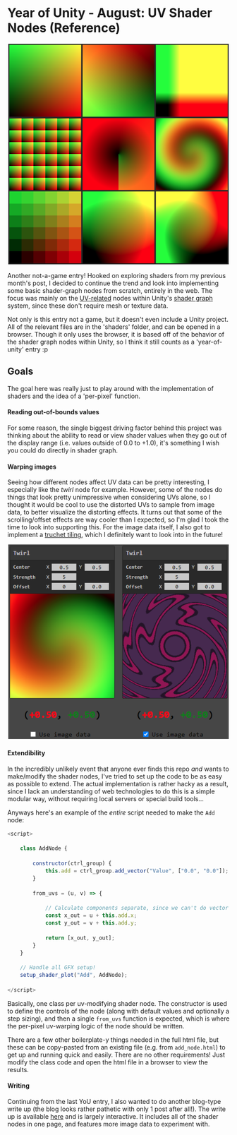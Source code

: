 # Year of Unity - August: UV Shader Nodes (Reference)

<p align="center">
  <img width=500px src="github_images/tiled_uv_plots.png">
</p>

Another not-a-game entry! Hooked on exploring shaders from my previous month's post, I decided to continue the trend and look into implementing some basic shader-graph nodes from scratch, entirely in the web. The focus was mainly on the [UV-related](https://docs.unity3d.com/Packages/com.unity.shadergraph@6.9/manual/UV-Nodes.html) nodes within Unity's [shader graph](https://unity.com/features/shader-graph) system, since these don't require mesh or texture data.

Not only is this entry not a game, but it doesn't even include a Unity project. All of the relevant files are in the 'shaders' folder, and can be opened in a browser. Though it only uses the browser, it is based off of the behavior of the shader graph nodes within Unity, so I think it still counts as a 'year-of-unity' entry :p



## Goals
The goal here was really just to play around with the implementation of shaders and the idea of a 'per-pixel' function.

#### Reading out-of-bounds values
For some reason, the single biggest driving factor behind this project was thinking about the ability to read or view shader values when they go out of the display range (i.e. values outside of 0.0 to +1.0), it's something I wish you could do directly in shader graph.

#### Warping images
Seeing how different nodes affect UV data can be pretty interesting, I especially like the _twirl_ node for example. However, some of the nodes do things that look pretty unimpressive when considering UVs alone, so I thought it would be cool to use the distorted UVs to sample from image data, to better visualize the distorting effects. It turns out that some of the scrolling/offset effects are way cooler than I expected, so I'm glad I took the time to look into supporting this. For the image data itself, I also got to implement a [truchet tiling](https://en.wikipedia.org/wiki/Truchet_tiles), which I definitely want to look into in the future!

<p align="center">
  <img width=500px src="github_images/twirl_image_warp_example.png">
</p>


#### Extendibility
In the incredibly unlikely event that anyone ever finds this repo _and_ wants to make/modify the shader nodes, I've tried to set up the code to be as easy as possible to extend. The actual implementation is rather hacky as a result, since I lack an understanding of web technologies to do this is a simple modular way, without requiring local servers or special build tools...

Anyways here's an example of the _entire_ script needed to make the `Add` node:

```js
<script>

    class AddNode {

        constructor(ctrl_group) {
            this.add = ctrl_group.add_vector("Value", ["0.0", "0.0"]);
        }

        from_uvs = (u, v) => {

            // Calculate components separate, since we can't do vector operations in js!
            const x_out = u + this.add.x;
            const y_out = v + this.add.y;

            return [x_out, y_out];
        }
    }

    // Handle all GFX setup!
    setup_shader_plot("Add", AddNode);

</script>
```

Basically, one class per uv-modifying shader node. The constructor is used to define the controls of the node (along with default values and optionally a step sizing), and then a single `from_uvs` function is expected, which is where the per-pixel uv-warping logic of the node should be written.

There are a few other boilerplate-y things needed in the full html file, but these can be copy-pasted from an existing file (e.g. from `add_node.html`) to get up and running quick and easily. There are no other requirements! Just modify the class code and open the html file in a browser to view the results.

#### Writing
Continuing from the last YoU entry, I also wanted to do another blog-type write up (the blog looks rather pathetic with only 1 post after all!). The write up is available [here](https://www.litfamiliar.com/posts/uvshadernodes/) and is largely interactive. It includes all of the shader nodes in one page, and features more image data to experiment with.
